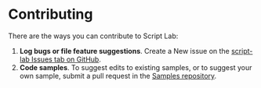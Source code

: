 # Contributing

There are the ways you can contribute to Script Lab:

1. **Log bugs or file feature suggestions**. Create a New issue on the [script-lab Issues tab on GitHub](https://github.com/OfficeDev/script-lab/issues).
2. **Code samples**. To suggest edits to existing samples, or to suggest your own sample, submit a pull request in the [Samples repository](https://github.com/OfficeDev/office-js-snippets).
